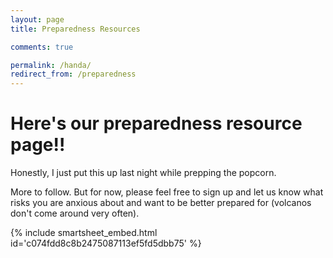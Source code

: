 ```yaml
---
layout: page
title: Preparedness Resources

comments: true

permalink: /handa/
redirect_from: /preparedness
---
```


# Here's our preparedness resource page!!

Honestly, I just put this up last night while prepping the popcorn.

More to follow.  But for now, please feel free to sign up and let us know what risks you are anxious about and want to be better prepared for (volcanos don't come around very often).

{% include smartsheet_embed.html id='c074fdd8c8b2475087113ef5fd5dbb75' %}
